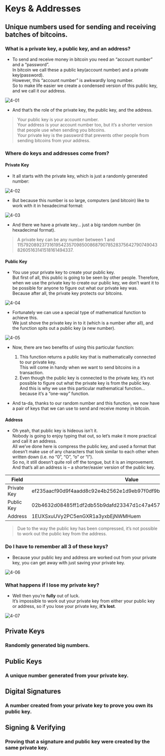 #   Keys & Addresses<br>
##  Unique numbers used for sending and receiving batches of bitcoins.<br>

### What is a private key, a public key, and an address?<br>
*   To send and receive money in bitcoin you need an “account number” and a “password”.<br>
In bitcoin we call these a public key(account number) and a private key(password).<br>
However, this “account number” is awkwardly long number.<br>
So to make life easier we create a condensed version of this public key, and we call it our address.<br>

![4-01](../img/4-01.png)

*   And that’s the role of the private key, the public key, and the address.<br>
>   Your public key is your account number.<br>
Your address is your account number too, but it’s a shorter version that people use when sending you bitcoins.<br>
Your private key is the password that prevents other people from sending bitcoins from your address.<br>

### Where do keys and addresses come from?<br>
####    Private Key<br>
*   It all starts with the private key, which is just a randomly generated number:<br>

![4-02](../img/4-02.png)

*   But because this number is so large, computers (and bitcoin) like to work with it in hexadecimal format:<br>

![4-03](../img/4-03.png)

*   And there we have a private key… just a big random number (in hexadecimal format).<br>

>   A private key can be any number between 1 and 115792089237316195423570985008687907852837564279074904382605163141518161494337.<br>

####    Public Key<br>
*   You use your private key to create your public key.<br>
But first of all, this public is going to be seen by other people. Therefore, when we use the private key to create our public key, we don’t want it to be possible for anyone to figure out what our private key was.<br>
Because after all, the private key protects our bitcoins.<br>

![4-04](../img/4-04.png)

*   Fortunately we can use a special type of mathematical function to achieve this.<br>
We just shove the private key in to it (which is a number after all), and the function spits out a public key (a new number).<br>

![4-05](../img/4-05.png)

*   Now, there are two benefits of using this particular function:<br>
    1.  This function returns a public key that is mathematically connected to our private key.<br>
    This will come in handy when we want to send bitcoins in a transaction.
    2.  Even though the public key is connected to the private key, it’s not possible to figure out what the private key is from the public key.<br>
    And this is why we use this particular mathematical function… because it’s a “one-way” function.<br>

*   And ta-da, thanks to our random number and this function, we now have a pair of keys that we can use to send and receive money in bitcoin.<br>

####    Address<br>
*   Oh yeah, that public key is hideous isn’t it.<br>
Nobody is going to enjoy typing that out, so let’s make it more practical and call it an address.<br>
All we’ve done here is compress the public key, and used a format that doesn’t make use of any characters that look similar to each other when written down (i.e. no “0”, “O”, “o” or “l”).<br>
So no, it still doesn’t quite roll off the tongue, but it is an improvement.<br>
And that’s all an address is – a shorter/easier version of the public key.<br>

| Field | Value |
|-------|-------|
| Private Key | ef235aacf90d9f4aadd8c92e4b2562e1d9eb97f0df9ba3b508258739cb013db2 |
| Public Key | 02b4632d08485ff1df2db55b9dafd23347d1c47a457072a1e87be26896549a8737 |
| Address | 1EUXSxuUVy2PC5enGXR1a3yxbEjNWMHuem |

>   Due to the way the public key has been compressed, it’s not possible to work out the public key from the address.<br>

### Do I have to remember all 3 of these keys?<br>
*   Because your public key and address are worked out from your private key, you can get away with just saving your private key.<br>

![4-06](../img/4-06.png)

### What happens if I lose my private key?<br>
*   Well then you’re **fully** out of luck.<br>
It’s impossible to work out your private key from either your public key or address, so if you lose your private key, **it’s lost**.<br>

![4-07](../img/4-07.png)

##  Private Keys<br>
### Randomly generated big numbers.<br>

##  Public Keys<br>
### A unique number generated from your private key.<br>

##  Digital Signatures<br>
### A number created from your private key to prove you own its public key.<br>

##  Signing & Verifying<br>
### Proving that a signature and public key were created by the same private key.<br>

